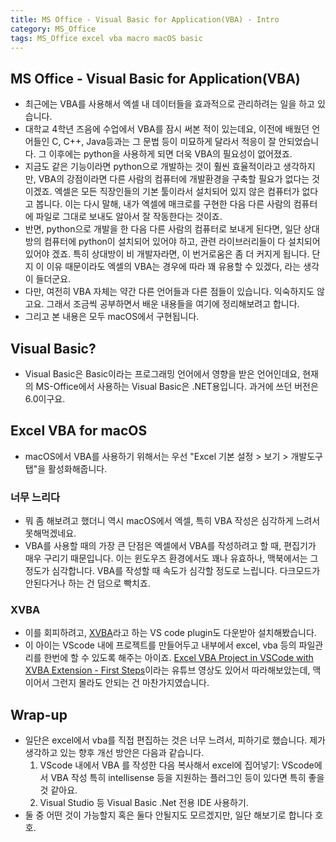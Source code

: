 ```yaml
---
title: MS Office - Visual Basic for Application(VBA) - Intro
category: MS_Office
tags: MS_Office excel vba macro macOS basic
---
```


## MS Office - Visual Basic for Application(VBA)

- 최근에는 VBA를 사용해서 엑셀 내 데이터들을 효과적으로 관리하려는 일을 하고 있습니다.
- 대학교 4학년 즈음에 수업에서 VBA를 잠시 써본 적이 있는데요, 이전에 배웠던 언어들인 C, C++, Java등과는 그 문법 등이 미묘하게 달라서 적응이 잘 안되었습니다. 그 이후에는 python을 사용하게 되면 더욱 VBA의 필요성이 없어졌죠.
- 지금도 같은 기능이라면 python으로 개발하는 것이 훨씬 효율적이라고 생각하지만, VBA의 강점이라면 다른 사람의 컴퓨터에 개발환경을 구축할 필요가 없다는 것이겠죠. 엑셀은 모든 직장인들의 기본 툴이라서 설치되어 있지 않은 컴퓨터가 없다고 봅니다. 이는 다시 말해, 내가 엑셀에 매크로를 구현한 다음 다른 사람의 컴퓨터에 파일로 그대로 보내도 알아서 잘 작동한다는 것이죠.
- 반면, python으로 개발을 한 다음 다른 사람의 컴퓨터로 보내게 된다면, 일단 상대방의 컴퓨터에 python이 설치되어 있어야 하고, 관련 라이브러리들이 다 설치되어 있어야 겠죠. 특히 상대방이 비 개발자라면, 이 번거로움은 좀 더 커지게 됩니다. 단지 이 이유 때문이라도 엑셀의 VBA는 경우에 따라 꽤 유용할 수 있겠다, 라는 생각이 들더군요.
- 다만, 여전히 VBA 자체는 약간 다른 언어들과 다른 점들이 있습니다. 익숙하지도 않고요. 그래서 조금씩 공부하면서 배운 내용들을 여기에 정리해보려고 합니다.
- 그리고 본 내용은 모두 macOS에서 구현됩니다.

## Visual Basic? 

- Visual Basic은 Basic이라는 프로그래밍 언어에서 영향을 받은 언어인데요, 현재의 MS-Office에서 사용하는 Visual Basic은 .NET용입니다. 과거에 쓰던 버전은 6.0이구요. 

## Excel VBA for macOS

- macOS에서 VBA를 사용하기 위해서는 우선 "Excel 기본 설정 > 보기 > 개발도구 탭"을 활성화해줍니다.

### 너무 느리다

- 뭐 좀 해보려고 했더니 역시 macOS에서 엑셀, 특히 VBA 작성은 심각하게 느려서 못해먹겠네요. 
- VBA를 사용할 때의 가장 큰 단점은 엑셀에서 VBA를 작성하려고 할 때, 편집기가 매우 구리기 때문입니다. 이는 윈도우즈 환경에서도 꽤나 유효하나, 맥북에서는 그 정도가 심각합니다. VBA를 작성할 때 속도가 심각할 정도로 느립니다. 다크모드가 안된다거나 하는 건 덤으로 빡치죠.

### XVBA 

- 이를 회피하려고, [XVBA](https://marketplace.visualstudio.com/items?itemName=local-smart.excel-live-server)라고 하는 VS code plugin도 다운받아 설치해봤습니다.
- 이 아이는 VScode 내에 프로젝트를 만들어두고 내부에서 excel, vba 등의 파일관리를 한번에 할 수 있도록 해주는 아이죠. [Excel VBA Project in VSCode with XVBA Extension - First Steps](https://www.youtube.com/watch?v=ZjZ1lgzsNXE)이라는 유튜브 영상도 있어서 따라해보았는데, 맥이어서 그런지 몰라도 안되는 건 마찬가지였습니다.

## Wrap-up

- 일단은 excel에서 vba를 직접 편집하는 것은 너무 느려서, 피하기로 했습니다. 제가 생각하고 있는 향후 개선 방안은 다음과 같습니다.
  1. VScode 내에서 VBA 를 작성한 다음 복사해서 excel에 집어넣기: VScode에서 VBA 작성 특히 intellisense 등을 지원하는 플러그인 등이 있다면 특히 좋을 것 같아요.
  2. Visual Studio 등 Visual Basic .Net 전용 IDE 사용하기.
- 둘 중 어떤 것이 가능할지 혹은 둘다 안될지도 모르겠지만, 일단 해보기로 합니다 호호.
